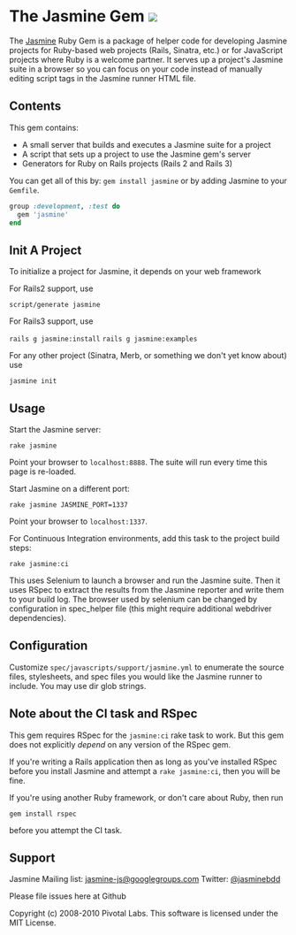 # The Jasmine Gem <a title="Build at Travis CI" href="http://travis-ci.org/#!/pivotal/jasmine-gem"><img src="https://secure.travis-ci.org/pivotal/jasmine-gem.png" /></a>

The [Jasmine](http://github.com/pivotal/jasmine) Ruby Gem is a package of helper code for developing Jasmine projects for Ruby-based web projects (Rails, Sinatra, etc.) or for JavaScript projects where Ruby is a welcome partner. It serves up a project's Jasmine suite in a browser so you can focus on your code instead of manually editing script tags in the Jasmine runner HTML file.

## Contents
This gem contains:

* A small server that builds and executes a Jasmine suite for a project
* A script that sets up a project to use the Jasmine gem's server
* Generators for Ruby on Rails projects (Rails 2 and Rails 3)

You can get all of this by: `gem install jasmine` or by adding Jasmine to your `Gemfile`.

```ruby
group :development, :test do
  gem 'jasmine'
end
```

## Init A Project

To initialize a project for Jasmine, it depends on your web framework

For Rails2 support, use

`script/generate jasmine`

For Rails3 support, use

`rails g jasmine:install`
`rails g jasmine:examples`

For any other project (Sinatra, Merb, or something we don't yet know about) use

`jasmine init`

## Usage

Start the Jasmine server:

`rake jasmine`

Point your browser to `localhost:8888`. The suite will run every time this page is re-loaded.  

Start Jasmine on a different port:

`rake jasmine JASMINE_PORT=1337`

Point your browser to `localhost:1337`. 

For Continuous Integration environments, add this task to the project build steps:

`rake jasmine:ci`

This uses Selenium to launch a browser and run the Jasmine suite. Then it uses RSpec to extract the results from the Jasmine reporter and write them to your build log. The browser used by selenium can be changed by configuration in spec_helper file (this might require additional webdriver dependencies).

## Configuration

Customize `spec/javascripts/support/jasmine.yml` to enumerate the source files, stylesheets, and spec files you would like the Jasmine runner to include.
You may use dir glob strings.

## Note about the CI task and RSpec

This gem requires RSpec for the `jasmine:ci` rake task to work. But this gem does not explicitly *depend* on any version of the RSpec gem.

If you're writing a Rails application then as long as you've installed RSpec before you install Jasmine and attempt a `rake jasmine:ci`, then you will be fine.

If you're using another Ruby framework, or don't care about Ruby, then run

`gem install rspec`

before you attempt the CI task.

## Support

Jasmine Mailing list: [jasmine-js@googlegroups.com](mailto:jasmine-js@googlegroups.com)
Twitter: [@jasminebdd](http://twitter.com/jasminebdd)

Please file issues here at Github

Copyright (c) 2008-2010 Pivotal Labs. This software is licensed under the MIT License.
